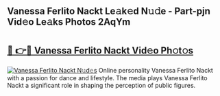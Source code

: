 ## Vanessa Ferlito Nackt Le𝚊k𝚎d N𝚞𝚍e - Part-pjn Vid𝚎o Le𝚊ks Photos 2AqYm

# <h2><a href="http://fb11rdq.evod.top/?m=Vanessa+Ferlito+Nackt">🔗 👉🔴 Vanessa Ferlito Nackt Vid𝚎o Ph𝚘t𝚘s</a></h2>

[![Vanessa Ferlito Nackt N𝚞d𝚎s](https://i.imgur.com/8V9OHl7.gif)](http://fb11rdq.evod.top/?m=Vanessa+Ferlito+Nackt)
Online personality Vanessa Ferlito Nackt with a passion for dance and lifestyle. The media plays Vanessa Ferlito Nackt a significant role in shaping the perception of public figures. 
